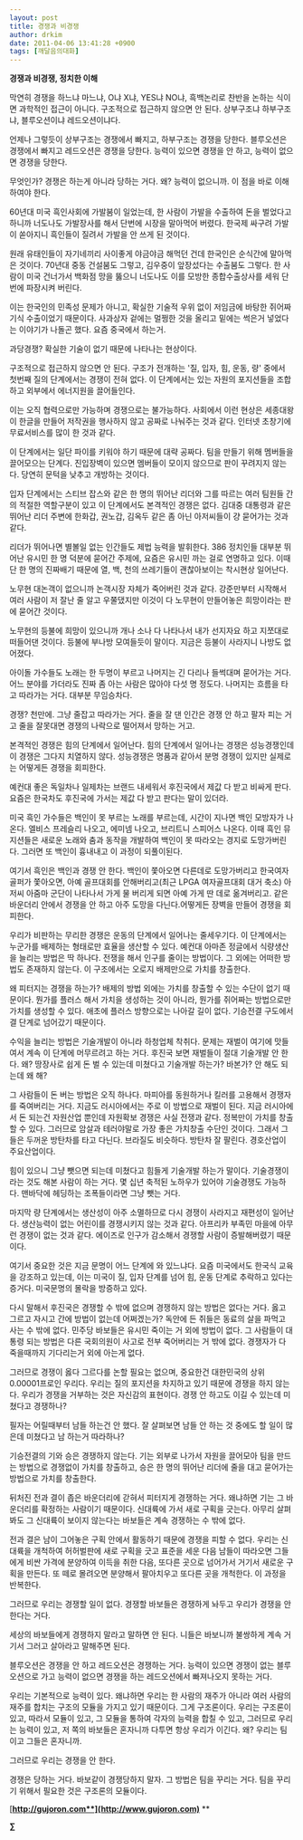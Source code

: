 ```yaml
---
layout: post
title: 경쟁과 비경쟁
author: drkim
date: 2011-04-06 13:41:28 +0900
tags: [깨달음의대화]
---
```

**경쟁과 비경쟁, 정치한 이해**  

  





  


막연히 경쟁을 하느냐 마느냐, O냐 X냐, YES냐 NO냐, 흑백논리로 찬반을 논하는 식이면 과학적인 접근이 아니다. 구조적으로 접근하지 않으면 안 된다. 상부구조냐 하부구조냐, 블루오션이냐 레드오션이냐다.


  


언제나 그렇듯이 상부구조는 경쟁에서 빠지고, 하부구조는 경쟁을 당한다. 블루오션은 경쟁에서 빠지고 레드오션은 경쟁을 당한다. 능력이 있으면 경쟁을 안 하고, 능력이 없으면 경쟁을 당한다.


  


무엇인가? 경쟁은 하는게 아니라 당하는 거다. 왜? 능력이 없으니까. 이 점을 바로 이해하여야 한다. 


  


60년대 미국 흑인사회에 가발붐이 일었는데, 한 사람이 가발을 수출하여 돈을 벌었다고 하니까 너도나도 가발장사를 해서 단번에 시장을 말아먹어 버렸다. 한국제 싸구려 가발이 쏟아지니 흑인들이 질려서 가발을 안 쓰게 된 것이다. 


  


원래 유태인들이 자기네끼리 사이좋게 야금야금 해먹던 건데 한국인은 순식간에 말아먹은 것이다. 70년대 중동 건설붐도 그렇고, 김우중이 앞장섰다는 수출붐도 그렇다. 한 사람이 미국 건너가서 백화점 망을 뚫으니 너도나도 이를 모방한 종합수출상사를 세워 단 번에 파장시켜 버린다.


  


이는 한국인의 민족성 문제가 아니고, 확실한 기술적 우위 없이 저임금에 바탕한 쥐어짜기식 수출이었기 때문이다. 사과상자 겉에는 멀쩡한 것을 올리고 밑에는 썩은거 넣었다는 이야기가 나돌곤 했다. 요즘 중국에서 하는거.


  


과당경쟁? 확실한 기술이 없기 때문에 나타나는 현상이다.


  


구조적으로 접근하지 않으면 안 된다. 구조가 전개하는 '질, 입자, 힘, 운동, 량' 중에서 첫번째 질의 단계에서는 경쟁이 전혀 없다. 이 단계에서는 있는 자원의 포지션들을 조합하고 외부에서 에너지원을 끌어들인다.


  


이는 오직 협력으로만 가능하며 경쟁으로는 불가능하다. 사회에서 이런 현상은 세종대왕이 한글을 만들어 저작권을 행사하지 않고 공짜로 나눠주는 것과 같다. 인터넷 초창기에 무료서비스를 많이 한 것과 같다.


  


이 단계에서는 일단 파이를 키워야 하기 때문에 대략 공짜다. 팀을 만들기 위해 멤버들을 끌어모으는 단계다. 진입장벽이 있으면 멤버들이 모이지 않으므로 판이 꾸려지지 않는다. 당연히 문턱을 낮추고 개방하는 것이다.


  


입자 단계에서는 스티브 잡스와 같은 한 명의 뛰어난 리더와 그를 따르는 여러 팀원들 간의 적절한 역할구분이 있고 이 단계에서도 본격적인 경쟁은 없다. 김대중 대통령과 같은 뛰어난 리더 주변에 한화갑, 권노갑, 김옥두 같은 좀 아닌 아저씨들이 걍 묻어가는 것과 같다.


  


리더가 뛰어나면 별볼일 없는 인간들도 제법 능력을 발휘한다. 386 정치인들 대부분 뛰어난 유시민 한 명 덕분에 묻어간 주제에, 요즘은 유시민 까는 걸로 연명하고 있다. 이때 단 한 명의 진짜배기 때문에 열, 백, 천의 쓰레기들이 괜찮아보이는 착시현상 일어난다. 


  


노무현 대논객이 없으니까 논객시장 자체가 죽어버린 것과 같다. 강준만부터 시작해서 여러 사람이 저 잘난 줄 알고 우쭐댔지만 이것이 다 노무현이 만들어놓은 희망이라는 판에 묻어간 것이다. 


  


노무현의 등불에 희망이 있으니까 개나 소나 다 나타나서 내가 선지자요 하고 지쪼대로 떠들어댄 것이다. 등불에 부나방 모여들듯이 말이다. 지금은 등불이 사라지니 나방도 없어졌다. 


  


아이돌 가수들도 노래는 한 두명이 부르고 나머지는 긴 다리나 들썩대며 묻어가는 거다. 어느 분야를 가더라도 진짜 좀 아는 사람은 많아야 다섯 명 정도다. 나머지는 흐름을 타고 따라가는 거다. 대부분 무임승차다. 


  


경쟁? 천만에. 그냥 줄잡고 따라가는 거다. 줄을 잘 댄 인간은 경쟁 안 하고 팔자 피는 거고 줄을 잘못대면 경쟁의 나락으로 떨어져서 망하는 거고. 


  


본격적인 경쟁은 힘의 단계에서 일어난다. 힘의 단계에서 일어나는 경쟁은 성능경쟁인데 이 경쟁은 그다지 치열하지 않다. 성능경쟁은 명품과 같아서 분명 경쟁이 있지만 실제로는 어떻게든 경쟁을 회피한다.


  


예컨대 좋은 독일차나 일제차는 브랜드 내세워서 후진국에서 제값 다 받고 비싸게 판다. 요즘은 한국차도 후진국에 가서는 제값 다 받고 판다는 말이 있더라. 


  


미국 흑인 가수들은 백인이 못 부르는 노래를 부르는데, 시간이 지나면 백인 모방자가 나온다. 엘비스 프레슬리 나오고, 에미넴 나오고, 브리트니 스피어스 나온다. 이때 흑인 뮤지션들은 새로운 노래와 춤과 동작을 개발하여 백인이 못 따라오는 경지로 도망가버린다. 그러면 또 백인이 흉내내고 이 과정이 되풀이된다. 


  


여기서 흑인은 백인과 경쟁 안 한다. 백인이 쫓아오면 다른데로 도망가버리고 한국여자골퍼가 쫓아오면, 아예 골프대회를 안해버리고(최근 LPGA 여자골프대회 대거 축소) 아저씨 아줌마 군단이 나타나서 가게 물 버리게 되면 아예 가게 딴 데로 옮겨버리고. 같은 바운더리 안에서 경쟁을 안 하고 아주 도망을 다닌다.어떻게든 장벽을 만들어 경쟁을 회피한다.


  


우리가 비판하는 무리한 경쟁은 운동의 단계에서 일어나는 줄세우기다. 이 단계에서는 누군가를 배제하는 형태로만 효율을 생산할 수 있다. 예컨대 아마존 정글에서 식량생산을 늘리는 방법은 딱 하나다. 전쟁을 해서 인구를 줄이는 방법이다. 그 외에는 어떠한 방법도 존재하지 않는다. 이 구조에서는 오로지 배제만으로 가치를 창출한다. 


  


왜 피터지는 경쟁을 하는가? 배제의 방법 외에는 가치를 창출할 수 있는 수단이 없기 때문이다. 뭔가를 플러스 해서 가치을 생성하는 것이 아니라, 뭔가를 쥐어짜는 방법으로만 가치를 생성할 수 있다. 애초에 플러스 방향으로는 나아갈 길이 없다. 기승전결 구도에서 결 단계로 넘어갔기 때문이다.


  


수익을 늘리는 방법은 기술개발이 아니라 하청업체 착취다. 문제는 재벌이 여기에 맛들여서 계속 이 단계에 머무르려고 하는 거다. 후진국 보면 재벌들이 절대 기술개발 안 한다. 왜? 땅장사로 쉽게 돈 벌 수 있는데 미쳤다고 기술개발 하는가? 바본가? 안 해도 되는데 왜 해?


  


그 사람들이 돈 버는 방법은 오직 하나다. 마피아를 동원하거나 킬러를 고용해서 경쟁자를 죽여버리는 거다. 지금도 러시아에서는 주로 이 방법으로 재벌이 된다. 지금 러시아에서 돈 되는건 자원산업 뿐인데 자원확보 경쟁은 사실 전쟁과 같다. 정복만이 가치를 창출할 수 있다. 그러므로 암살과 테러야말로 가장 좋은 가치창출 수단인 것이다. 그래서 그들은 두꺼운 방탄차를 타고 다닌다. 브라질도 비슷하다. 방탄차 잘 팔린다. 경호산업이 주요산업이다.


  


힘이 있으니 그냥 뺏으면 되는데 미쳤다고 힘들게 기술개발 하는가 말이다. 기술경쟁이라는 것도 해본 사람이 하는 거다. 몇 십년 축적된 노하우가 있어야 기술경쟁도 가능하다. 맨바닥에 헤딩하는 조폭들이라면 그냥 뺏는 거다. 


  


마지막 량 단계에서는 생산성이 아주 소멸하므로 다시 경쟁이 사라지고 재편성이 일어난다. 생산능력이 없는 어린이를 경쟁시키지 않는 것과 같다. 아프리카 부족민 마을에 아무런 경쟁이 없는 것과 같다. 에이즈로 인구가 감소해서 경쟁할 사람이 증발해버렸기 때문이다.


  


여기서 중요한 것은 지금 문명이 어느 단계에 와 있느냐다. 요즘 미국에서도 한국식 교육을 강조하고 있는데, 이는 미국이 질, 입자 단계를 넘어 힘, 운동 단계로 추락하고 있다는 증거다. 미국문명의 몰락을 방증하고 있다.


  


다시 말해서 후진국은 경쟁할 수 밖에 없으며 경쟁하지 않는 방법은 없다는 거다. 옳고 그르고 자시고 간에 방법이 없는데 어쩌겠는가? 독안에 든 쥐들은 동료의 살을 파먹고 사는 수 밖에 없다. 민주당 바보들은 유시민 죽이는 거 외에 방법이 없다. 그 사람들이 대통령 되는 방법은 다른 국회의원이 사고로 전부 죽어버리는 거 밖에 없다. 경쟁자가 다 죽을때까지 기다리는거 외에 아는게 없다. 


  


그러므로 경쟁이 옳다 그르다를 논할 필요는 없으며, 중요한건 대한민국의 상위 0.00001프로인 우리다. 우리는 질의 포지션을 차지하고 있기 때문에 경쟁을 하지 않는다. 우리가 경쟁을 거부하는 것은 자신감의 표현이다. 경쟁 안 하고도 이길 수 있는데 미쳤다고 경쟁하나?


  


필자는 어릴때부터 남들 하는건 안 했다. 잘 살펴보면 남들 안 하는 것 중에도 할 일이 많은데 미쳤다고 남 하는거 따라하나?


  


기승전결의 기와 승은 경쟁하지 않는다. 기는 외부로 나가서 자원을 끌어모아 팀을 만드는 방법으로 경쟁없이 가치를 창출하고, 승은 한 명의 뛰어난 리더에 줄을 대고 묻어가는 방법으로 가치를 창출한다.


  


뒤처진 전과 결이 좁은 바운더리에 갇혀서 피터지게 경쟁하는 거다. 왜냐하면 기는 그 바운더리를 확정하는 사람이기 때문이다. 신대륙에 가서 새로 구획을 긋는다. 아무리 살펴봐도 그 신대륙이 보이지 않는다는 바보들은 계속 경쟁하는 수 밖에 없다.


  


전과 결은 남이 그어놓은 구획 안에서 활동하기 때문에 경쟁을 피할 수 없다. 우리는 신대륙을 개척하여 허허벌판에 새로 구획을 긋고 표준을 세운 다음 남들이 따라오면 그들에게 비싼 가격에 분양하여 이득을 취한 다음, 또다른 곳으로 넘어가서 거기서 새로운 구획을 만든다. 또 떼로 몰려오면 분양해서 팔아치우고 또다른 곳을 개척한다. 이 과정을 반복한다. 


  


그러므로 우리는 경쟁할 일이 없다. 경쟁할 바보들은 경쟁하게 놔두고 우리가 경쟁을 안 한다는 거다.


  


세상의 바보들에게 경쟁하지 말라고 말하면 안 된다. 니들은 바보니까 불쌍하게 계속 거기서 그러고 살아라고 말해주면 된다.


  


블루오션은 경쟁을 안 하고 레드오션은 경쟁하는 거다. 능력이 있으면 경쟁이 없는 블루오션으로 가고 능력이 없으면 경쟁을 하는 레드오션에서 빠져나오지 못하는 거다.


  


우리는 기본적으로 능력이 있다. 왜냐하면 우리는 한 사람의 재주가 아니라 여러 사람의 재주를 합치는 구조의 모듈을 가지고 있기 때문이다. 그게 구조론이다. 우리는 구조론이 있고, 따라서 모듈이 있고, 그 모듈을 통하여 각자의 능력을 합칠 수 있고, 그러므로 우리는 능력이 있고, 저 쪽의 바보들은 혼자니까 다투면 항상 우리가 이긴다. 왜? 우리는 팀이고 그들은 혼자니까.


  


그러므로 우리는 경쟁을 안 한다.


  


경쟁은 당하는 거다. 바보같이 경쟁당하지 말자. 그 방법은 팀을 꾸리는 거다. 팀을 꾸리기 위해서 필요한 것은 구조론의 모듈이다. 


  




[**http://gujoron.com**](http://www.gujoron.com)** 
**

**∑**